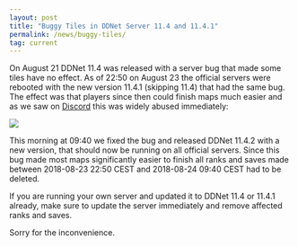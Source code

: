```yaml
---
layout: post
title: "Buggy Tiles in DDNet Server 11.4 and 11.4.1"
permalink: /news/buggy-tiles/
tag: current
---
```


On August 21 DDNet 11.4 was released with a server bug that made some tiles have no effect. As of 22:50 on August 23 the official servers were rebooted with the new version 11.4.1 (skipping 11.4) that had the same bug. The effect was that players since then could finish maps much easier and as we saw on [Discord](https://ddnet.tw/discord) this was widely abused immediately:

<img class="demo" src="/buggy-tiles-discord.png" />

This morning at 09:40 we fixed the bug and released DDNet 11.4.2 with a new version, that should now be running on all official servers. Since this bug made most maps significantly easier to finish all ranks and saves made between 2018-08-23 22:50 CEST and 2018-08-24 09:40 CEST had to be deleted.

If you are running your own server and updated it to DDNet 11.4 or 11.4.1 already, make sure to update the server immediately and remove affected ranks and saves.

Sorry for the inconvenience.
